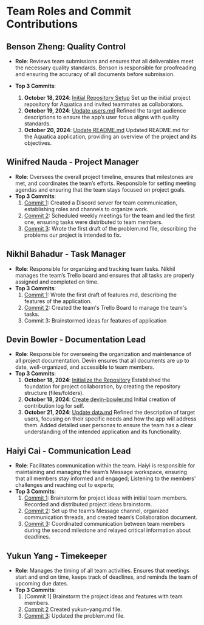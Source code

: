 # Team Roles and Commit Contributions

## Benson Zheng: Quality Control
- **Role**: Reviews team submissions and ensures that all deliverables meet the necessary quality standards. Benson is responsible for proofreading and ensuring the accuracy of all documents before submission.

- **Top 3 Commits**:
   1. **October 18, 2024**: [Initial Repository Setup](https://github.com/batterydied/Aquatica/commit/48e9c9e28af274d026659d49c735a3daf2118f46) Set up the initial project repository for Aquatica and invited teammates as collaborators.
   2. **October 19, 2024**: [Update users.md](https://github.com/batterydied/Aquatica/commit/b148286321d5930a7b7c9348db42249470693653) Refined the target audience descriptions to ensure the app’s user focus aligns with quality standards.
   3. **October 20, 2024**: [Update README.md](https://github.com/batterydied/Aquatica/commit/a0beebac2a1c6827ff828c367b9a443465c3f5df) Updated README.md for the Aquatica application, providing an overview of the project and its objectives.

## Winifred Nauda - Project Manager
- **Role**: Oversees the overall project timeline, ensures that milestones are met, and coordinates the team’s efforts. Responsible for setting meeting agendas and ensuring that the team stays focused on project goals.
- **Top 3 Commits**:
   1. [Commit 1](https://github.com/batterydied/Aquatica/commit/8cc270648709af6fb552ffd07330b3081728caab): Created a Discord server for team communication, establishing roles and channels to organize work.
   2. [Commit 2](https://github.com/batterydied/Aquatica/commit/8cc270648709af6fb552ffd07330b3081728caab): Scheduled weekly meetings for the team and led the first one, ensuring tasks were distributed to team members.
   3. [Commit 3](https://github.com/batterydied/Aquatica/commit/4f251ab7196517a5618c6a3b8f075fec03dc97ed): Wrote the first draft of the problem.md file, describing the problems our project is intended to fix.

## Nikhil Bahadur - Task Manager
- **Role**:  Responsible for organizing and tracking team tasks. Nikhil manages the team’s Trello board and ensures that all tasks are properly assigned and completed on time.
- **Top 3 Commits**:
   1. [Commit 1](https://github.com/batterydied/Aquatica/commit/a2cd71bf688390092295ac06c2c9b90a4e0ed035): Wrote the first draft of features.md, describing the features of the application.
   2. [Commit 2](https://trello.com/invite/b/6712bc4a19cea8bb27ce71ad/ATTId8c66601bfac85e79e25b1577dee86d47F38ECCA/project-management): Created the team's Trello Board to manage the team's tasks.
   3. Commit 3: Brainstormed ideas for features of application
 
## Devin Bowler - Documentation Lead
- **Role**: Responsible for overseeing the organization and maintenance of all project documentation. Devin ensures that all documents are up to date, well-organized, and accessible to team members.
- **Top 3 Commits**:
   1. **October 18, 2024**: [Initialize the Repository](https://github.com/batterydied/Aquatica/commit/e591d4f74208afed247aa3a0a6123fcda9313598) Established the foundation for project collaboration, by creating the repository structure (files/folders).
   2. **October 18, 2024**: [Create devin-bowler.md](https://github.com/batterydied/Aquatica/commit/1d0e3a3434ed1932d9cb45c440eb1c1e8732962c) Initial creation of contribution log for self.
   3. **October 21, 2024**: [Update data.md](https://github.com/batterydied/Aquatica/compare/913e87a88901a5289041e08ec2847c4fdef5c66b...c6b2439a2e77fda953a336aa9facd8969e711f17) Refined the description of target users, focusing on their specific needs and how the app will address them. Added detailed user personas to ensure the team has a clear understanding of the intended application and its functionality.

## Haiyi Cai - Communication Lead
- **Role**: Facilitates communication within the team. Haiyi is responsible for maintaining and managing the team’s Message workspace, ensuring that all members stay informed and engaged; Listening to the members' challenges and reaching out to experts;
- **Top 3 Commits**:
  1. [Commit 1](https://github.com/batterydied/Aquatica/commit/b017b82f73ff77ceb859ee9930123520cc09baa4): Brainstorm for project ideas with initial team members. Recorded and distributed project ideas brainstorm.
  2. [Commit 2](https://github.com/batterydied/Aquatica/commit/e4cf472ee4a79a5381fc4cc4ba38639166b28007): Set up the team’s Message channel, organized communication threads, and created team’s Collaboration document.
  3. [Commit 3](https://github.com/batterydied/Aquatica/commit/051851e7df44f80f36d4ba6678309e6130483d2f): Coordinated communication between team members during the second milestone and relayed critical information about deadlines.

## Yukun Yang - Timekeeper
- **Role**: Manages the timing of all team activities. Ensures that meetings start and end on time, keeps track of deadlines, and reminds the team of upcoming due dates.
- **Top 3 Commits**:
  1. [Commit 1] Brainstorm the project ideas and features with team members.
  2. [Commit 2](https://github.com/batterydied/Aquatica/commit/5b38b306448e11840188f90ce8ffe7ac55322b3d) Created yukun-yang.md file.
  3. [Commit 3](https://github.com/batterydied/Aquatica/commit/1484d6c69ed920df8ba4a49561c4827b79db0c67): Updated the problem.md file.
